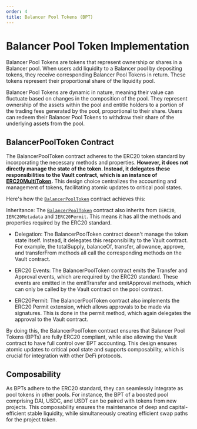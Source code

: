 ```yaml
---
order: 4
title: Balancer Pool Tokens (BPT)
---
```


# Balancer Pool Token Implementation

Balancer Pool Tokens are tokens that represent ownership or shares in a Balancer pool. When users add liquidity to a Balancer pool by depositing tokens, they receive corresponding Balancer Pool Tokens in return. These tokens represent their proportional share of the liquidity pool.

Balancer Pool Tokens are dynamic in nature, meaning their value can fluctuate based on changes in the composition of the pool. They represent ownership of the assets within the pool and entitle holders to a portion of the trading fees generated by the pool, proportional to their share. Users can redeem their Balancer Pool Tokens to withdraw their share of the underlying assets from the pool.

## BalancerPoolToken Contract

The BalancerPoolToken contract adheres to the ERC20 token standard by incorporating the necessary methods and properties. **However, it does not directly manage the state of the token. Instead, it delegates these responsibilities to the Vault contract, which is an instance of [ERC20MultiToken](../vault/erc20-multi-token.md).** This design choice centralizes the accounting and management of tokens, facilitating atomic updates to critical pool states.

Here's how the [`BalancerPoolToken`](https://github.com/balancer/balancer-v3-monorepo/blob/main/pkg/vault/contracts/BalancerPoolToken.sol) contract achieves this:

Inheritance: The [`BalancerPoolToken`](https://github.com/balancer/balancer-v3-monorepo/blob/main/pkg/vault/contracts/BalancerPoolToken.sol) contract also inherits from `IERC20`, `IERC20Metadata` and `IERC20Permit`. This means it has all the methods and properties required by the ERC20 standard.

- Delegation: The BalancerPoolToken contract doesn't manage the token state itself. Instead, it delegates this responsibility to the Vault contract. For example, the totalSupply, balanceOf, transfer, allowance, approve, and transferFrom methods all call the corresponding methods on the Vault contract.

- ERC20 Events: The BalancerPoolToken contract emits the Transfer and Approval events, which are required by the ERC20 standard. These events are emitted in the emitTransfer and emitApproval methods, which can only be called by the Vault contract on the pool contract.

- ERC20Permit: The BalancerPoolToken contract also implements the ERC20 Permit extension, which allows approvals to be made via signatures. This is done in the permit method, which again delegates the approval to the Vault contract.

By doing this, the BalancerPoolToken contract ensures that Balancer Pool Tokens (BPTs) are fully ERC20 compliant, while also allowing the Vault contract to have full control over BPT accounting. This design ensures atomic updates to critical pool state and supports composability, which is crucial for integration with other DeFi protocols.

## Composability

As BPTs adhere to the ERC20 standard, they can seamlessly integrate as pool tokens in other pools. For instance, the BPT of a boosted pool comprising DAI, USDC, and USDT can be paired with tokens from new projects. This composability ensures the maintenance of deep and capital-efficient stable liquidity, while simultaneously creating efficient swap paths for the project token.

